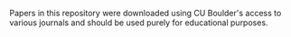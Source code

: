Papers in this repository were downloaded using CU Boulder's access to various journals and should be used purely for educational purposes.
